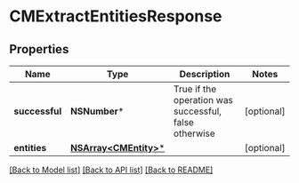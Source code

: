 # CMExtractEntitiesResponse

## Properties
Name | Type | Description | Notes
------------ | ------------- | ------------- | -------------
**successful** | **NSNumber*** | True if the operation was successful, false otherwise | [optional] 
**entities** | [**NSArray&lt;CMEntity&gt;***](CMEntity.md) |  | [optional] 

[[Back to Model list]](../README.md#documentation-for-models) [[Back to API list]](../README.md#documentation-for-api-endpoints) [[Back to README]](../README.md)


